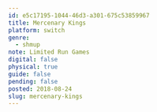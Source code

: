 ```yaml
---
id: e5c17195-1044-46d3-a301-675c53859967
title: Mercenary Kings
platform: switch
genre:
  - shmup
note: Limited Run Games
digital: false
physical: true
guide: false
pending: false
posted: 2018-08-24
slug: mercenary-kings
---
```


